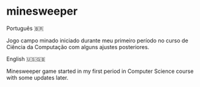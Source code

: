 # minesweeper

Português :brazil:

Jogo campo minado iniciado durante meu primeiro período no curso de Ciência da Computação com alguns ajustes posteriores.

English :us::gb:

Minesweeper game started in my first period in Computer Science course with some updates later.

